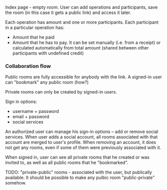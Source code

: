 Index page - empty room. User can add operations and participants, save the room (in this case it gets a public link) and access it later.

Each operation has amount and one or more participants. Each participant in a particular operation has:
- Amount that he paid
- Amount that he has to pay. It can be set manually (i.e. from a receipt) or calculated automatically from total amount (shared between other participants with undefined credit)


### Collaboration flow

Public rooms are fully accessible for anybody with the link. A signed-in user can "bookmark" any public room (how?)

Private rooms can only be created by signed-in users.

Sign in options:
- username + password
- email + password
- social services

An authorized user can manage his sign-in options – add or remove social services. When user adds a social account, all rooms associated with that account are merged to user's profile. When removing an account, it does not get any rooms, even if some of them were previously associated with it.

When signed in, user can see all private rooms that he created or was invited to, as well as all public rooms that he "bookmarked".

TODO: "private-public" rooms - associated with the user, but publically available. It should be possible to make any pulbic room "public-private" somehow.




